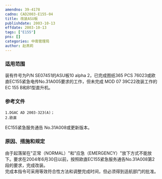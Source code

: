 ```yaml
---
amendno: 39-4178  
cadno: CAD2003-E155-04  
title: 改装ASU板  
publishdate: 2003-10-13  
effdate: 2003-10-13  
tags: ["E155"]  
pns: []  
categories: 中南管理局  
author: 赵燕莉  
---
```

  
### 适用范围  
装有件号为P/N SE07451的ASU板10 alpha 2，已完成图纸365 PCS 76023或欧直EC155紧急电传No.31A005要求的工作，但未完成 MOD 07 39C22改装工作的EC 155 B和B1型直升机。  
  
<!--more-->  
### 参考文件  
    1.DGAC AD 2003-323(A)；  
    2.欧直  
EC155紧急服务通告 No.31A008或更新版本。  
  
### 原因、措施和规定  
由于起落架在"正常（NORMAL）"和"应急（EMERGENCY）"放下方式不能放下。要求在2004年6月30日以前，按照欧直EC155紧急服务通告No.31A008第2段的要求，完成改装。  
    完成本指令可采用等效符合性方法和调整完成时间，但必须得到适航部门的批准。  
